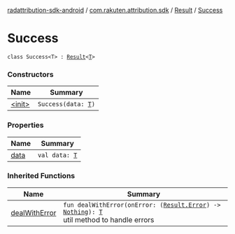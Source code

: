 [radattribution-sdk-android](../../../index.md) / [com.rakuten.attribution.sdk](../../index.md) / [Result](../index.md) / [Success](./index.md)

# Success

`class Success<T> : `[`Result`](../index.md)`<`[`T`](index.md#T)`>`

### Constructors

| Name | Summary |
|---|---|
| [&lt;init&gt;](-init-.md) | `Success(data: `[`T`](index.md#T)`)` |

### Properties

| Name | Summary |
|---|---|
| [data](data.md) | `val data: `[`T`](index.md#T) |

### Inherited Functions

| Name | Summary |
|---|---|
| [dealWithError](../deal-with-error.md) | `fun dealWithError(onError: (`[`Result.Error`](../-error/index.md)`) -> `[`Nothing`](https://kotlinlang.org/api/latest/jvm/stdlib/kotlin/-nothing/index.html)`): `[`T`](../index.md#T)<br>util method to handle errors |
